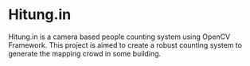 # Hitung.in
Hitung.in is a camera based people counting system using OpenCV Framework. This project is aimed to create a robust counting system to generate the mapping crowd in some building.
